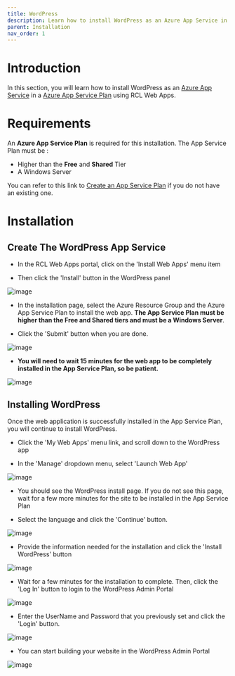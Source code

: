 ```yaml
---
title: WordPress
description: Learn how to install WordPress as an Azure App Service in an Azure App Service Plan using RCL Web Apps
parent: Installation
nav_order: 1
---
```


# Introduction

In this section, you will learn how to install WordPress as an [Azure App Service](https://docs.microsoft.com/en-us/azure/app-service/overview) in a [Azure App Service Plan](https://docs.microsoft.com/en-us/azure/app-service/overview-hosting-plans) using RCL Web Apps.

# Requirements

An **Azure App Service Plan** is required for this installation. The App Service Plan must be :

- Higher than the **Free** and **Shared** Tier
- A Windows Server

You can refer to this link to [Create an App Service Plan](https://docs.microsoft.com/en-us/azure/app-service/app-service-plan-manage) if you do not have an existing one.

# Installation

## Create The WordPress App Service

- In the RCL Web Apps portal, click on the 'Install Web Apps' menu item

- Then click the 'Install' button in the WordPress panel

![image](../images/installation/wordpress-install.PNG)

- In the installation page, select the Azure Resource Group and the Azure App Service Plan to install the web app. **The App Service Plan must be higher than the Free and Shared tiers and must be a Windows Server**.

- Click the 'Submit' button when you are done.

![image](../images/installation/webapp-install.PNG)

- **You will need to wait 15 minutes for the web app to be completely installed in the App Service Plan, so be patient.**

![image](../images/installation/operation-submitted.PNG)

## Installing WordPress

Once the web application is successfully installed in the App Service Plan, you will continue to install WordPress.

- Click the 'My Web Apps' menu link, and scroll down to the WordPress app

- In the 'Manage' dropdown menu, select 'Launch Web App'

![image](../images/installation/wordpress-manage.PNG)

- You should see the WordPress install page. If you do not see this page, wait for a few more minutes for the site to be installed in the App Service Plan

- Select the language and click the 'Continue' button.

![image](../images/installation/wordpress-install-lang.PNG)

- Provide the information needed for the installation and click the 'Install WordPress' button

![image](../images/installation/wordpress-install-info.PNG)

- Wait for a few minutes for the installation to complete. Then, click the 'Log In' button to login to the WordPress Admin Portal

![image](../images/installation/wordpress-install-login.PNG)

- Enter the UserName and Password that you previously set and click the 'Login' button.

![image](../images/installation/wordpress-install-login2.PNG)

- You can start building your website in the WordPress Admin Portal

![image](../images/installation/wordpress-admin-portal.PNG)




